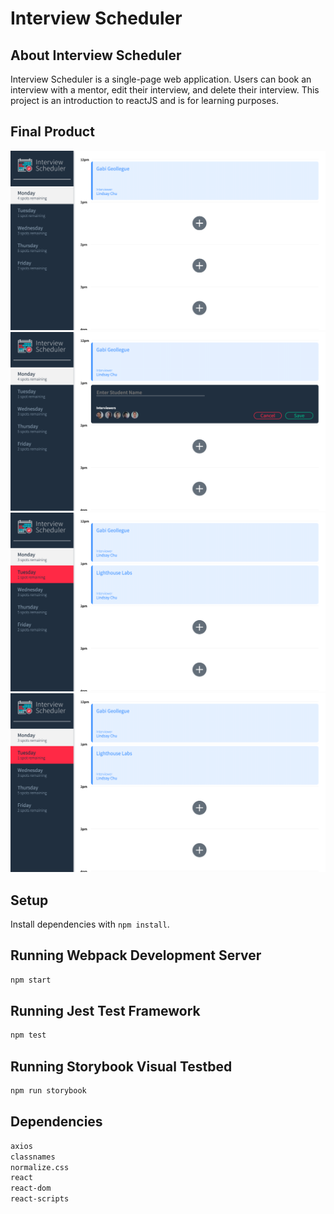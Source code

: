 # Interview Scheduler

## About Interview Scheduler

Interview Scheduler is a single-page web application. Users can book an interview with a mentor, edit their interview, and delete their interview. This project is an introduction to reactJS and is for learning purposes.

## Final Product

!["Home Page"](https://github.com/umrude/scheduler/blob/master/docs/img_home.png?raw=true)
!["Add new appointment"](https://github.com/umrude/scheduler/blob/master/docs/img_add.png?raw=true)
!["New appointment added"](https://github.com/umrude/scheduler/blob/master/docs/img_new.png?raw=true)
!["New appointment added"](https://github.com/umrude/scheduler/blob/master/docs/img_new.png?raw=true)

## Setup

Install dependencies with `npm install`.

## Running Webpack Development Server

```sh
npm start
```

## Running Jest Test Framework

```sh
npm test
```

## Running Storybook Visual Testbed

```sh
npm run storybook
```

## Dependencies

```sh
axios
classnames
normalize.css
react
react-dom
react-scripts
```
